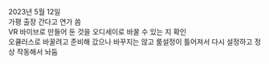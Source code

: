 2023년 5월 12일  
가평 출장 간다고 연가 씀  
VR 바이브로 만들어 둔 것을 오디세이로 바꿀 수 있는 지 확인  
오큘러스로 바꿀려고 준비해 갔으나 바꾸지는 않고
룸설정이 틀어져서 다시 설정하고 정상 작동해서 놔둠
